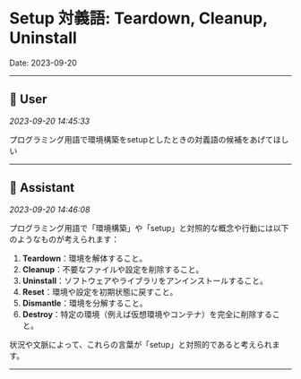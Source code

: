 # Setup 対義語: Teardown, Cleanup, Uninstall

Date: 2023-09-20

---

## 👤 User
*2023-09-20 14:45:33*

プログラミング用語で環境構築をsetupとしたときの対義語の候補をあげてほしい

---

## 🤖 Assistant
*2023-09-20 14:46:08*

プログラミング用語で「環境構築」や「setup」と対照的な概念や行動には以下のようなものが考えられます：

1. **Teardown**：環境を解体すること。
2. **Cleanup**：不要なファイルや設定を削除すること。
3. **Uninstall**：ソフトウェアやライブラリをアンインストールすること。
4. **Reset**：環境や設定を初期状態に戻すこと。
5. **Dismantle**：環境を分解すること。
6. **Destroy**：特定の環境（例えば仮想環境やコンテナ）を完全に削除すること。

状況や文脈によって、これらの言葉が「setup」と対照的であると考えられます。

---
